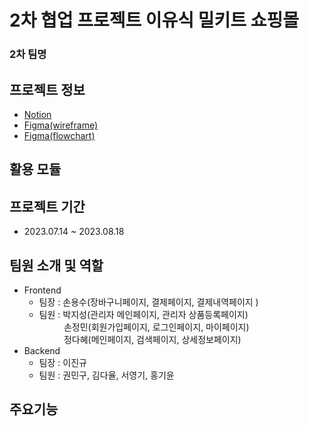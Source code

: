 # 2차 협업 프로젝트 이유식 밀키트 쇼핑몰

### 2차 팀명

## 프로젝트 정보

- [Notion](https://)
- [Figma(wireframe)](https://)
- [Figma(flowchart)](https://)

## 활용 모듈

<!-- - <img src="https://img.shields.io/badge/React-263238?style=flat&logo=React&logoColor=skyblue"> -->

## 프로젝트 기간

- 2023.07.14 ~ 2023.08.18

## 팀원 소개 및 역할

- Frontend
  - 팀장 : 손용수(장바구니페이지, 결제페이지, 결제내역페이지 )
  - 팀원 : 박지성(관리자 메인페이지, 관리자 상품등록페이지)<br>&nbsp;&nbsp;&nbsp;&nbsp;&nbsp;&nbsp;&nbsp;&nbsp;&nbsp;&nbsp;손정민(회원가입페이지, 로그인페이지, 마이페이지)<br>&nbsp;&nbsp;&nbsp;&nbsp;&nbsp;&nbsp;&nbsp;&nbsp;&nbsp;&nbsp;정다혜(메인페이지, 검색페이지, 상세정보페이지)
- Backend
  - 팀장 : 이진규
  - 팀원 : 권민구, 김다율, 서영기, 홍기윤

## 주요기능

####
